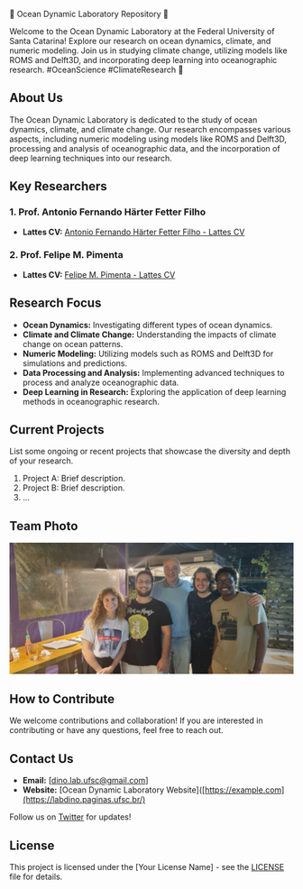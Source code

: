 🌊 Ocean Dynamic Laboratory Repository 🌊

Welcome to the Ocean Dynamic Laboratory at the Federal University of Santa Catarina! Explore our research on ocean dynamics, climate, and numeric modeling. Join us in studying climate change, utilizing models like ROMS and Delft3D, and incorporating deep learning into oceanographic research. #OceanScience #ClimateResearch 🚀

## About Us

The Ocean Dynamic Laboratory is dedicated to the study of ocean dynamics, climate, and climate change. Our research encompasses various aspects, including numeric modeling using models like ROMS and Delft3D, processing and analysis of oceanographic data, and the incorporation of deep learning techniques into our research.

## Key Researchers

### 1. Prof. Antonio Fernando Härter Fetter Filho
   - **Lattes CV:** [Antonio Fernando Härter Fetter Filho - Lattes CV](http://lattes.cnpq.br/3964838319654009)

### 2. Prof. Felipe M. Pimenta
   - **Lattes CV:** [Felipe M. Pimenta - Lattes CV](http://lattes.cnpq.br/4853184583206201)

## Research Focus

- **Ocean Dynamics:** Investigating different types of ocean dynamics.
- **Climate and Climate Change:** Understanding the impacts of climate change on ocean patterns.
- **Numeric Modeling:** Utilizing models such as ROMS and Delft3D for simulations and predictions.
- **Data Processing and Analysis:** Implementing advanced techniques to process and analyze oceanographic data.
- **Deep Learning in Research:** Exploring the application of deep learning methods in oceanographic research.

## Current Projects

List some ongoing or recent projects that showcase the diversity and depth of your research.

1. Project A: Brief description.
2. Project B: Brief description.
3. ...

## Team Photo
![Ocean Dynamic Lab Team](images/team_photo.jpg)

## How to Contribute

We welcome contributions and collaboration! If you are interested in contributing or have any questions, feel free to reach out.

## Contact Us

- **Email:** [dino.lab.ufsc@gmail.com]
- **Website:** [Ocean Dynamic Laboratory Website]([https://example.com](https://labdino.paginas.ufsc.br/)

Follow us on [Twitter](https://twitter.com/OceanDynamicLab) for updates!

## License

This project is licensed under the [Your License Name] - see the [LICENSE](LICENSE) file for details.
